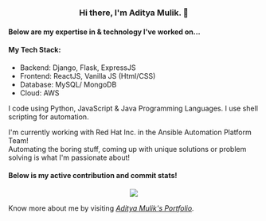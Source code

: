 <h3 align="center">Hi there, I'm Aditya Mulik. 👋</h3>

<h4>Below are my expertise in & technology I've worked on...</h4>

<p>
  <h4>My Tech Stack:</h4>
  <ul>
    <li>Backend: Django, Flask, ExpressJS</li>
    <li>Frontend: ReactJS, Vanilla JS (Html/CSS)</li>
    <li>Database: MySQL/ MongoDB</li>
    <li>Cloud: AWS</li>    
  </ul>
<p>

<p>I code using Python, JavaScript & Java Programming Languages. I use shell scripting for automation.</p>
  
<p>
I'm currently working with Red Hat Inc. in the Ansible Automation Platform Team!
<br />
Automating the boring stuff, coming up with unique solutions or problem solving is what I'm passionate about!
</p>

<h4>Below is my active contribution and commit stats!</h4>

<p align="center">
<img src="https://github-readme-stats.vercel.app/api?username=adityamulik">
</p>

<p>Know more about me by visiting <a href="https://www.adityamulik.com/" target="_blank"><i>Aditya Mulik's Portfolio</a>.</i></p>
